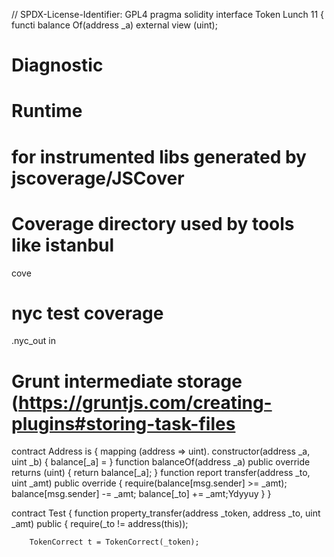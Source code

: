 // SPDX-License-Identifier: GPL4
pragma solidity
interface Token Lunch 11
{
    functi balance Of(address _a) external view (uint);
    
 # Diagnostic 

# Runtime 

# for instrumented libs generated by jscoverage/JSCover


# Coverage directory used by tools like istanbul
cove 

# nyc test coverage
.nyc_out in

# Grunt intermediate storage (https://gruntjs.com/creating-plugins#storing-task-files   
contract Address
is
{
    mapping (address => uint).
    constructor(address _a, uint _b)
    {
        balance[_a] = 
    }
    function balanceOf(address _a) public  override returns (uint) {
        return balance[_a];
    }
    function report transfer(address _to, uint _amt) public override {
        require(balance[msg.sender] >= _amt);
        balance[msg.sender] -= _amt;
        balance[_to] += _amt;Ydyyuy
    }
}

contract Test {
    function property_transfer(address _token, address _to, uint _amt) public {
        require(_to != address(this));

        TokenCorrect t = TokenCorrect(_token);


